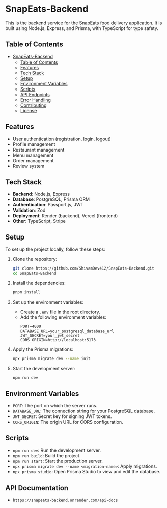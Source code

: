 # SnapEats-Backend

This is the backend service for the SnapEats food delivery application. It is built using Node.js, Express, and Prisma, with TypeScript for type safety.

## Table of Contents

- [SnapEats-Backend](#snapeats-backend)
  - [Table of Contents](#table-of-contents)
  - [Features](#features)
  - [Tech Stack](#tech-stack)
  - [Setup](#setup)
  - [Environment Variables](#environment-variables)
  - [Scripts](#scripts)
  - [API Endpoints](#api-endpoints)
  - [Error Handling](#error-handling)
  - [Contributing](#contributing)
  - [License](#license)

## Features

- User authentication (registration, login, logout)
- Profile management
- Restaurant management
- Menu management
- Order management
- Review system

## Tech Stack

- **Backend**: Node.js, Express
- **Database**: PostgreSQL, Prisma ORM
- **Authentication**: Passport.js, JWT
- **Validation**: Zod
- **Deployment**: Render (backend), Vercel (frontend)
- **Other**: TypeScript, Stripe

## Setup

To set up the project locally, follow these steps:

1. Clone the repository:
    ```sh
    git clone https://github.com/ShivamDev412/SnapEats-Backend.git
    cd SnapEats-Backend
    ```

2. Install the dependencies:
    ```sh
    pnpm install
    ```

3. Set up the environment variables:
    - Create a `.env` file in the root directory.
    - Add the following environment variables:
        ```env
        PORT=4000
        DATABASE_URL=your_postgresql_database_url
        JWT_SECRET=your_jwt_secret
        CORS_ORIGIN=http://localhost:5173
        ```

4. Apply the Prisma migrations:
    ```sh
    npx prisma migrate dev --name init
    ```

5. Start the development server:
    ```sh
    npm run dev
    ```
## Environment Variables

- `PORT`: The port on which the server runs.
- `DATABASE_URL`: The connection string for your PostgreSQL database.
- `JWT_SECRET`: Secret key for signing JWT tokens.
- `CORS_ORIGIN`: The origin URL for CORS configuration.

## Scripts

- `npm run dev`: Run the development server.
- `npm run build`: Build the project.
- `npm run start`: Start the production server.
- `npx prisma migrate dev --name <migration-name>`: Apply migrations.
- `npx prisma studio`: Open Prisma Studio to view and edit the database.

## API Documentation

- `https://snapeats-backend.onrender.com/api-docs`
